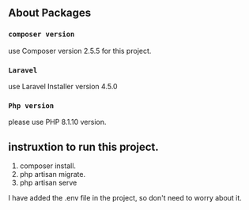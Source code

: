 ## About Packages

### `composer version`

use Composer version 2.5.5 for this project.

### `Laravel`

use Laravel Installer version 4.5.0

### `Php version`

please use PHP 8.1.10 version.

## instruxtion to run this project.

1. composer install.
2. php artisan migrate.
3. php artisan serve

I have added the .env file in the project, so don't need to worry about it.
